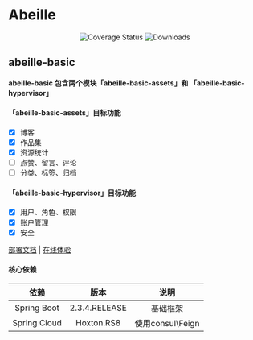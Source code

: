 # Abeille

<p align="center">
 <img src="https://img.shields.io/badge/Spring%20Cloud-Hoxto-blue.svg" alt="Coverage Status">
 <img src="https://img.shields.io/badge/Spring%20Boot-2.3.x-blue.svg" alt="Downloads">
</p>

## abeille-basic

**abeille-basic 包含两个模块「abeille-basic-assets」和 「abeille-basic-hypervisor」**

#### 「abeille-basic-assets」目标功能
- [x] 博客
- [x] 作品集 
- [x] 资源统计
- [ ] 点赞、留言、评论
- [ ] 分类、标签、归档

#### 「abeille-basic-hypervisor」目标功能
- [x] 用户、角色、权限
- [x] 账户管理 
- [x] 安全

<a href="#" target="_blank">部署文档</a> | <a target="_blank" href="https://console.abeille.top"> 在线体验</a>

#### 核心依赖 

|          依赖           |           版本            |           说明            |
|:----------------------:|:-------------------------:|:-------------------------:|
|      Spring Boot       |       2.3.4.RELEASE       |           基础框架          |
|      Spring Cloud      |          Hoxton.RS8       |      使用consul\Feign      |


